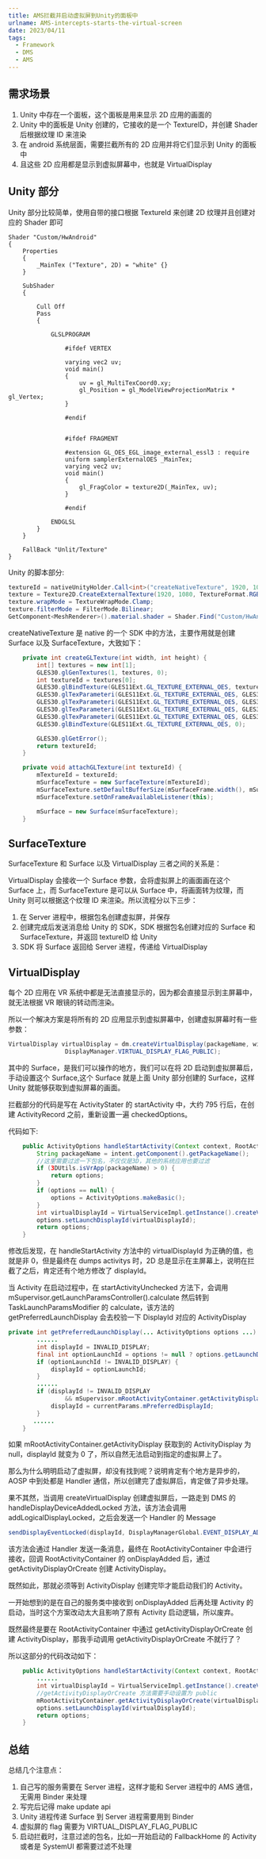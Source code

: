 ```yaml
---
title: AMS拦截并启动虚拟屏到Unity的面板中
urlname: AMS-intercepts-starts-the-virtual-screen
date: 2023/04/11
tags:
  - Framework
  - DMS
  - AMS
---
```


## 需求场景

1. Unity 中存在一个面板，这个面板是用来显示 2D 应用的画面的
2. Unity 中的面板是 Unity 创建的，它接收的是一个 TextureID，并创建 Shader 后根据纹理 ID 来渲染
3. 在 android 系统层面，需要拦截所有的 2D 应用并将它们显示到 Unity 的面板中
4. 且这些 2D 应用都是显示到虚拟屏幕中，也就是 VirtualDisplay

## Unity 部分

Unity 部分比较简单，使用自带的接口根据 TextureId 来创建 2D 纹理并且创建对应的 Shader 即可

```shader
Shader "Custom/HwAndroid"
{
	Properties
	{
		_MainTex ("Texture", 2D) = "white" {}
	}

	SubShader
	{

		Cull Off
		Pass
		{

			GLSLPROGRAM

				#ifdef VERTEX

				varying vec2 uv;
				void main()
				{
					uv = gl_MultiTexCoord0.xy;
					gl_Position = gl_ModelViewProjectionMatrix * gl_Vertex;
				}

				#endif


				#ifdef FRAGMENT

				#extension GL_OES_EGL_image_external_essl3 : require
				uniform samplerExternalOES _MainTex;
				varying vec2 uv;
				void main()
				{
					gl_FragColor = texture2D(_MainTex, uv);
				}

				#endif

			ENDGLSL
		}
	}

	FallBack "Unlit/Texture"
}

```

Unity 的脚本部分:

```c#
textureId = nativeUnityHolder.Call<int>("createNativeTexture", 1920, 1080, pkg);
texture = Texture2D.CreateExternalTexture(1920, 1080, TextureFormat.RGBA32, false, false, (IntPtr)textureId);
texture.wrapMode = TextureWrapMode.Clamp;
texture.filterMode = FilterMode.Bilinear;
GetComponent<MeshRenderer>().material.shader = Shader.Find("Custom/HwAndroid");
```

createNativeTexture 是 native 的一个 SDK 中的方法，主要作用就是创建 Surface 以及 SurfaceTexture，大致如下：

```java
    private int createGLTexture(int width, int height) {
        int[] textures = new int[1];
        GLES30.glGenTextures(1, textures, 0);
        int textureId = textures[0];
        GLES30.glBindTexture(GLES11Ext.GL_TEXTURE_EXTERNAL_OES, textureId);
        GLES30.glTexParameteri(GLES11Ext.GL_TEXTURE_EXTERNAL_OES, GLES30.GL_TEXTURE_MIN_FILTER, GLES30.GL_LINEAR_MIPMAP_LINEAR);
        GLES30.glTexParameteri(GLES11Ext.GL_TEXTURE_EXTERNAL_OES, GLES30.GL_TEXTURE_MAG_FILTER, GLES30.GL_LINEAR_MIPMAP_LINEAR);
        GLES30.glTexParameteri(GLES11Ext.GL_TEXTURE_EXTERNAL_OES, GLES30.GL_TEXTURE_WRAP_S, GLES30.GL_CLAMP_TO_EDGE);
        GLES30.glTexParameteri(GLES11Ext.GL_TEXTURE_EXTERNAL_OES, GLES30.GL_TEXTURE_WRAP_T, GLES30.GL_CLAMP_TO_EDGE);
        GLES30.glBindTexture(GLES11Ext.GL_TEXTURE_EXTERNAL_OES, 0);

        GLES30.glGetError();
        return textureId;
    }

    private void attachGLTexture(int textureId) {
        mTextureId = textureId;
        mSurfaceTexture = new SurfaceTexture(mTextureId);
        mSurfaceTexture.setDefaultBufferSize(mSurfaceFrame.width(), mSurfaceFrame.height());
        mSurfaceTexture.setOnFrameAvailableListener(this);

        mSurface = new Surface(mSurfaceTexture);
    }

```

## SurfaceTexture

SurfaceTexture 和 Surface 以及 VirtualDisplay 三者之间的关系是：

VirtualDisplay 会接收一个 Surface 参数，会将虚拟屏上的画面画在这个 Surface 上，而 SurfaceTexture 是可以从 Surface 中，将画面转为纹理，而 Unity 则可以根据这个纹理 ID 来渲染。所以流程分以下三步：

1. 在 Server 进程中，根据包名创建虚拟屏，并保存
2. 创建完成后发送消息给 Unity 的 SDK，SDK 根据包名创建对应的 Surface 和 SurfaceTexture，并返回 textureID 给 Unity
3. SDK 将 Surface 返回给 Server 进程，传递给 VirtualDisplay

## VirtualDisplay

每个 2D 应用在 VR 系统中都是无法直接显示的，因为都会直接显示到主屏幕中，就无法根据 VR 眼镜的转动而渲染。

所以一个解决方案是将所有的 2D 应用显示到虚拟屏幕中，创建虚拟屏幕时有一些参数：

```java
VirtualDisplay virtualDisplay = dm.createVirtualDisplay(packageName, width, height, 240, null,
                DisplayManager.VIRTUAL_DISPLAY_FLAG_PUBLIC);
```

其中的 Surface，是我们可以操作的地方，我们可以在将 2D 启动到虚拟屏幕后，手动设置这个 Surface,这个 Surface 就是上面 Unity 部分创建的 Surface，这样 Unity 就能够获取到虚拟屏幕的画面。

拦截部分的代码是写在 ActivityStater 的 startActivity 中，大约 795 行后，在创建 ActivityRecord 之前，重新设置一遍 checkedOptions。

代码如下:

```java
    public ActivityOptions handleStartActivity(Context context, RootActivityContainer mRootActivityContainer, Intent intent, ActivityOptions options) {
        String packageName = intent.getComponent().getPackageName();
        //这里需要过滤一下包名，不仅仅是3D，其他的系统应用也要过滤
        if (3DUtils.isVrApp(packageName) > 0) {
            return options;
        }
        if (options == null) {
            options = ActivityOptions.makeBasic();
        }
        int virtualDisplayId = VirtualServiceImpl.getInstance().createVirtualDisplay(packageName, 1920, 1080);
        options.setLaunchDisplayId(virtualDisplayId);
        return options;
    }
```

修改后发现，在 handleStartActivity 方法中的 virtualDisplayId 为正确的值，也就是非 0，但是最终在 dumps activitys 时，2D 总是显示在主屏幕上，说明在拦截了之后，肯定还有个地方修改了 displayId。

当 Activity 在启动过程中，在 startActivityUnchecked 方法下，会调用 mSupervisor.getLaunchParamsController().calculate 然后转到 TaskLaunchParamsModifier 的 calculate，该方法的 getPreferredLaunchDisplay 会去校验一下 DisplayId 对应的 ActivityDisplay

```java
private int getPreferredLaunchDisplay(... ActivityOptions options ...) {
        ......
        int displayId = INVALID_DISPLAY;
        final int optionLaunchId = options != null ? options.getLaunchDisplayId() : INVALID_DISPLAY;
        if (optionLaunchId != INVALID_DISPLAY) {
            displayId = optionLaunchId;
        }
        ......
        if (displayId != INVALID_DISPLAY
                && mSupervisor.mRootActivityContainer.getActivityDisplay(displayId) == null) {
            displayId = currentParams.mPreferredDisplayId;
        }
       ......
    }
```

如果 mRootActivityContainer.getActivityDisplay 获取到的 ActivityDisplay 为 null，displayId 就变为 0 了，所以自然无法启动到指定的虚拟屏上了。

那么为什么明明启动了虚拟屏，却没有找到呢？说明肯定有个地方是异步的，AOSP 中到处都是 Handler 通信，所以创建完了虚拟屏后，肯定做了异步处理。

果不其然，当调用 createVirtualDisplay 创建虚拟屏后，一路走到 DMS 的 handleDisplayDeviceAddedLocked 方法，该方法会调用 addLogicalDisplayLocked，之后会发送一个 Handler 的 Message

```java
sendDisplayEventLocked(displayId, DisplayManagerGlobal.EVENT_DISPLAY_ADDED);
```

该方法会通过 Handler 发送一条消息，最终在 RootActivityContainer 中会进行接收，回调 RootActivityContainer 的 onDisplayAdded 后，通过 getActivityDisplayOrCreate 创建 ActivityDisplay。

既然如此，那就必须等到 ActivityDisplay 创建完毕才能启动我们的 Activity。

一开始想到的是在自己的服务类中接收到 onDisplayAdded 后再处理 Activity 的启动，当时这个方案改动太大且影响了原有 Activity 启动逻辑，所以废弃。

既然最终是要在 RootActivityContainer 中通过 getActivityDisplayOrCreate 创建 ActivityDisplay，那我手动调用 getActivityDisplayOrCreate 不就行了？

所以这部分的代码改动如下：

```java
    public ActivityOptions handleStartActivity(Context context, RootActivityContainer mRootActivityContainer, Intent intent, ActivityOptions options) {
        ......
        int virtualDisplayId = VirtualServiceImpl.getInstance().createVirtualDisplay(packageName, 1920, 1080);
        //getActivityDisplayOrCreate 方法需要手动设置为 public
        mRootActivityContainer.getActivityDisplayOrCreate(virtualDisplayId);
        options.setLaunchDisplayId(virtualDisplayId);
        return options;
    }
```

## 总结

总结几个注意点：

1. 自己写的服务需要在 Server 进程，这样才能和 Server 进程中的 AMS 通信，无需用 Binder 来处理
2. 写完后记得 make update api
3. Unity 进程传递 Surface 到 Server 进程需要用到 Binder
4. 虚拟屏的 flag 需要为 VIRTUAL_DISPLAY_FLAG_PUBLIC
5. 启动拦截时，注意过滤的包名，比如一开始启动的 FallbackHome 的 Activity 或者是 SystemUI 都需要过滤不处理

